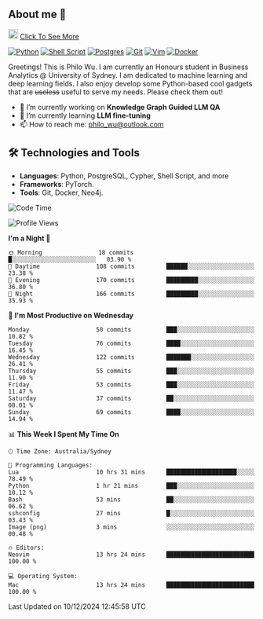 ## About me 🤗

<a href="#"><img src="https://media.giphy.com/media/hvRJCLFzcasrR4ia7z/giphy.gif" width="20px" height="20px"></a> [Click To See More](https://codeboyphilo.github.io)

[![Python](https://img.shields.io/badge/python-3670A0?style=for-the-badge&logo=python&logoColor=ffdd54)](#)
[![Shell Script](https://img.shields.io/badge/shell_script-%23121011.svg?style=for-the-badge&logo=gnu-bash&logoColor=white)](#)
[![Postgres](https://img.shields.io/badge/postgres-%23316192.svg?style=for-the-badge&logo=postgresql&logoColor=white)](#)
[![Git](https://img.shields.io/badge/git-%23F05033.svg?style=for-the-badge&logo=git&logoColor=white)](#)
[![Vim](https://img.shields.io/badge/VIM-%2311AB00.svg?style=for-the-badge&logo=vim&logoColor=white)](#)
[![Docker](https://img.shields.io/badge/docker-%230db7ed.svg?style=for-the-badge&logo=docker&logoColor=white)](#)

Greetings! This is Philo Wu. I am currently an Honours student in Business Analytics \@ University of Sydney. I am dedicated to machine learning and deep learning fields. I also enjoy develop some Python-based cool gadgets that are ~~useless~~ useful to serve my needs. Please check them out!

- 🔭 I’m currently working on **Knowledge Graph Guided LLM QA**
- 🌱 I’m currently learning **LLM fine-tuning**
- 📫 How to reach me: philo_wu@outlook.com

## 🛠 Technologies and Tools
- **Languages**: Python, PostgreSQL, Cypher, Shell Script, and more
- **Frameworks**: PyTorch.
- **Tools**: Git, Docker, Neo4j.

<!--START_SECTION:waka-->
![Code Time](http://img.shields.io/badge/Code%20Time-634%20hrs%203%20mins-blue)

![Profile Views](http://img.shields.io/badge/Profile%20Views-6-blue)

**I'm a Night 🦉** 

```text
🌞 Morning                18 commits          █░░░░░░░░░░░░░░░░░░░░░░░░   03.90 % 
🌆 Daytime                108 commits         ██████░░░░░░░░░░░░░░░░░░░   23.38 % 
🌃 Evening                170 commits         █████████░░░░░░░░░░░░░░░░   36.80 % 
🌙 Night                  166 commits         █████████░░░░░░░░░░░░░░░░   35.93 % 
```
📅 **I'm Most Productive on Wednesday** 

```text
Monday                   50 commits          ███░░░░░░░░░░░░░░░░░░░░░░   10.82 % 
Tuesday                  76 commits          ████░░░░░░░░░░░░░░░░░░░░░   16.45 % 
Wednesday                122 commits         ███████░░░░░░░░░░░░░░░░░░   26.41 % 
Thursday                 55 commits          ███░░░░░░░░░░░░░░░░░░░░░░   11.90 % 
Friday                   53 commits          ███░░░░░░░░░░░░░░░░░░░░░░   11.47 % 
Saturday                 37 commits          ██░░░░░░░░░░░░░░░░░░░░░░░   08.01 % 
Sunday                   69 commits          ████░░░░░░░░░░░░░░░░░░░░░   14.94 % 
```


📊 **This Week I Spent My Time On** 

```text
🕑︎ Time Zone: Australia/Sydney

💬 Programming Languages: 
Lua                      10 hrs 31 mins      ████████████████████░░░░░   78.49 % 
Python                   1 hr 21 mins        ███░░░░░░░░░░░░░░░░░░░░░░   10.12 % 
Bash                     53 mins             ██░░░░░░░░░░░░░░░░░░░░░░░   06.62 % 
sshconfig                27 mins             █░░░░░░░░░░░░░░░░░░░░░░░░   03.43 % 
Image (png)              3 mins              ░░░░░░░░░░░░░░░░░░░░░░░░░   00.48 % 

🔥 Editors: 
Neovim                   13 hrs 24 mins      █████████████████████████   100.00 % 

💻 Operating System: 
Mac                      13 hrs 24 mins      █████████████████████████   100.00 % 
```


 Last Updated on 10/12/2024 12:45:58 UTC
<!--END_SECTION:waka-->
